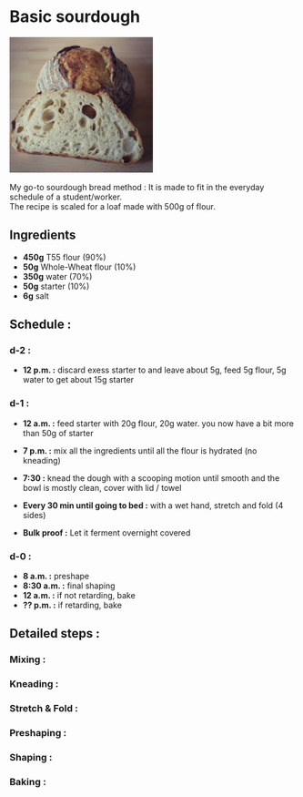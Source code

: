 # Basic sourdough
<img src="/imgs/IMG_20200318_171731_549.jpg" alt="basic_sourdough_loaf"	width="50%" />  

My go-to sourdough bread method :
It is made to fit in the everyday schedule of a student/worker.  
The recipe is scaled for a loaf made with 500g of flour.

## Ingredients
* __450g__ T55 flour (90%)
* __50g__ Whole-Wheat flour (10%)
* __350g__ water (70%)
* __50g__ starter (10%)
* __6g__ salt

## Schedule :
### d-2 :  
* __12 p.m. :__ discard exess starter to and leave about 5g, feed 5g flour, 5g water to get about 15g starter 

### d-1 :  
* __12 a.m. :__ feed starter with 20g flour, 20g water. you now have a bit more than 50g of starter 
* __7 p.m. :__ mix all the ingredients until all the flour is hydrated (no kneading)
* __7:30 :__ knead the dough with a scooping motion until smooth and the bowl is mostly clean, cover with lid / towel
* __Every 30 min until going to bed :__ with a wet hand, stretch and fold (4 sides)

* __Bulk proof :__ Let it ferment overnight covered

### d-0 : 
* __8 a.m. :__ preshape
* __8:30 a.m. :__ final shaping
* __12 a.m. :__ if not retarding, bake
* __?? p.m. :__ if retarding, bake


## Detailed steps :

### Mixing :

### Kneading :

### Stretch & Fold :

### Preshaping :

### Shaping :

### Baking :

